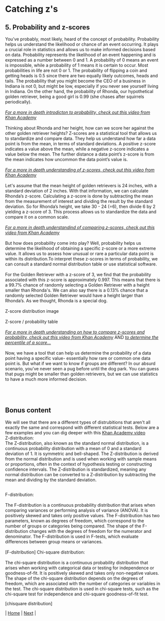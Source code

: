 # Catching z's 
## 5. Probability and z-scores

You’ve probably, most likely, heard of the concept of probability. Probability helps us understand the likelihood or chance of an event occurring. It plays a crucial role in statistics and allows us to make informed decisions based on data. Probability represents the likelihood of an event happening and is expressed as a number between 0 and 1. A probability of 0 means an event is impossible, while a probability of 1 means it is certain to occur. Most probabilities in life are not 0 or 1. The probability of flipping a coin and getting heads is 0.5 since there are two equally likely outcomes, heads and tails. The probability that you might become the CEO of a business in Indiana is not 0, but might be low, especially if you never see yourself living in Indiana. On the other hand, the probability of Rhonda, our hypothetical golden retriever, being a good girl is 0.99 (she chases after squirrels periodically). <br>
<br>
[_For a more in depth introdicton to probability, check out this video from Khan Academy_](https://www.khanacademy.org/math/statistics-probability/probability-library/basic-theoretical-probability/v/basic-probability) <br>
<br>
Thinking about Rhonda and her height, how can we score her against the other golden retriever heights? Z-scores are a statistical tool that allows us to standardize and compare data. They help us understand how far a data point is from the mean, in terms of standard deviations. A positive z-score indicates a value above the mean, while a negative z-score indicates a value below the mean. The further distance a data point’s z-score is from the mean indicates how uncommon the data point’s value is. <br>
<br>
[_For a more in depth understanding of z-scores, check out this video from Khan Academy_](https://www.khanacademy.org/math/statistics-probability/modeling-distributions-of-data/z-scores/v/ck12-org-normal-distribution-problems-z-score) <br>
<br>
Let's assume that the mean height of golden retrievers is 24 inches, with a standard deviation of 2 inches. With that information, we can calculate Rhonda’s z-score. Calculating a z-score is done by subtracting the mean from the measurement of interest and dividing the result by the standard deviation. So for Rhonda’s height, we take 30 - 24 (=6), then divide 6 by 2 yielding a z-score of 3. This process allows us to standardize the data and compare it on a common scale. <br>
<br>
[_For a more in depth understandind of comparing z-scores, check out this video from Khan Academy_](https://www.khanacademy.org/math/statistics-probability/modeling-distributions-of-data/z-scores/v/comparing-with-z-scores) <br>
<br> 
But how does probability come into play? Well, probability helps us determine the likelihood of obtaining a specific z-score or a more extreme value. It allows us to assess how unusual or rare a particular data point is within its distribution.To interpret these z-scores in terms of probability, we can consult a standard normal distribution table or use statistical software. <br>
<br>
For the Golden Retriever with a z-score of 3, we find that the probability associated with this z-score is approximately 0.997. This means that there is a 99.7% chance of randomly selecting a Golden Retriever with a height smaller than Rhonda's. We can also say there is a 0.13% chance that a randomly selected Golden Retriever would have a height larger than Rhonda’s. As we thought, Rhonda is a special dog. <br>
<br>
Z-score distribution image <br>
<br>
Z-score / probability table <br>
<br>
[_For a more in depth understanding on how to compare z-scores and probability, check out this video from Khan Academy_](https://www.khanacademy.org/math/statistics-probability/modeling-distributions-of-data/normal-distribution-calculation/v/z-table-for-proportion-below) AND
[_to determine the percentile of a score..._](https://www.khanacademy.org/math/statistics-probability/modeling-distributions-of-data/normal-distribution-calculation/v/finding-z-score-for-a-percentile) <br>
<br>
Now, we have a tool that can help us determine the probability of a data point having a specific value- essentially how rare or common one data point is. But what if we want to know if groups are different? In our absurd scenario, you’ve never seen a pug before until the dog park. You can guess that pugs might be smaller than golden retrievers, but we can use statistics to have a much more informed decision. <br>
<br> <br>
<br>
## Bonus content <br>

We will see that there are a different types of distrubitions that aren't all exactly the same and correspond with different statistical tests. Below are a few examples and you can dig deeper with this [Khan Academy video](https://www.khanacademy.org/math/statistics-probability/sampling-distributions-library/what-is-a-sampling-distribution/v/introduction-to-sampling-distributions)
<br>
Z-distribution: <br>
The Z-distribution, also known as the standard normal distribution, is a continuous probability distribution with a mean of 0 and a standard deviation of 1. It is symmetric and bell-shaped. The Z-distribution is derived from the normal distribution and is used when working with sample means or proportions, often in the context of hypothesis testing or constructing confidence intervals. The Z-distribution is standardized, meaning any normal distribution can be converted to a Z-distribution by subtracting the mean and dividing by the standard deviation. <br>

<br>
F-distribution: <br>
<br>
The F-distribution is a continuous probability distribution that arises when comparing variances or performing analysis of variance (ANOVA). It is positively skewed and takes only positive values. The F-distribution has two parameters, known as degrees of freedom, which correspond to the number of groups or categories being compared. The shape of the F-distribution changes with the degrees of freedom for the numerator and denominator. The F-distribution is used in F-tests, which evaluate differences between group means or variances. <br>
<br>
[F-dsitribution]
Chi-square distribution: <br>
<br>
The chi-square distribution is a continuous probability distribution that arises when working with categorical data or testing for independence or goodness-of-fit. It is positively skewed and takes only non-negative values. The shape of the chi-square distribution depends on the degrees of freedom, which are associated with the number of categories or variables in the test. The chi-square distribution is used in chi-square tests, such as the chi-square test for independence and chi-square goodness-of-fit test. <br>

[chisquare distribution]

| [Home](https://benrushscience.github.io/learning-data-science/) | [Next](https://benrushscience.github.io/learning-data-science/pages/6-hypothesis-testing.html) |

